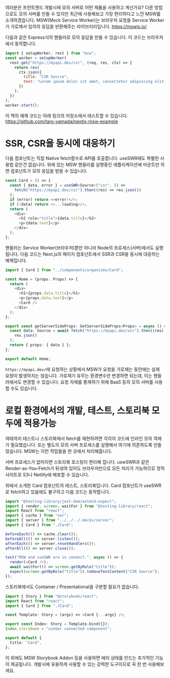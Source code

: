 여러분은 프런트엔드 개발시에 모의 서버로 어떤 제품을 사용하고 계신가요? 다른 방법으로도 모의 서버를 만들 수 있지만 최근에 사용해보고 가장 편리하다고 느낀 MSW를 소개하겠습니다. MSW(Mock Service Worker)는 브라우저 요청을 Service Worker가 가로채서 임의의 응답을 반환해주는 라이브러리입니다.
https://mswjs.io/

다음과 같은 Express식의 핸들러로 모의 응답을 만들 수 있습니다. 이 코드는 브라우저에서 동작합니다.

```javascript
import { setupWorker, rest } from "msw";
const worker = setupWorker(
  rest.get("https://myapi.dev/csr", (req, res, ctx) => {
    return res(
      ctx.json({
        title: "CSR Source",
        text: "Lorem ipsum dolor sit amet, consectetur adipiscing elit...",
      })
    );
  })
);
worker.start();
```

이 책의 예제 코드는 아래 링크의 저장소에서 테스트할 수 있습니다.
https://github.com/taro-yamada/nextjs-msw-example

# SSR, CSR을 동시에 대응하기

다음 컴포넌트는 직접 Native fetch함수로 API를 호출합니다. useSWR에도 특별한 사용법 같은건 없습니다. 위에 있는 MSW 핸들러를 실행중인 애플리케이션에 마운트만 하면 컴포넌트가 모의 응답을 받을 수 있습니다.

```typescript
const Card = () => {
  const { data, error } = useSWR<Source>("csr", () =>
    fetch("https://myapi.dev/csr").then((res) => res.json())
  );
  if (error) return <>error!</>;
  if (!data) return <>...loading</>;
  return (
    <div>
      <h2 role="title">{data.title}</h2>
      <p>{data.text}</p>
    </div>
  );
};
```

핸들러는 Service Worker(브라우저)뿐만 아니라 Node의 프로세스(서버)에서도 실행됩니다. 다음 코드는 Next.js의 페이지 컴포넌트에서 SSR과 CSR을 동시에 대응하는 예제입니다.

```typescript
import { Card } from "../components/organisms/Card";

const Home = (props: Props) => {
  return (
    <div>
      <h1>{props.data.title}</h1>
      <p>{props.data.text}</p>
      <Card />
    </div>
  );
};

export const getServerSideProps: GetServerSideProps<Props> = async () => {
  const data: Source = await fetch("https://myapi.dev/ssr").then((res) =>
    res.json()
  );
  return { props: { data } };
};

export default Home;
```

`https://myapi.dev/`에 요청하는 상황에서 MSW가 요청을 가로채는 동안에는 실제 요청이 발생하지는 않습니다. 가로채기 유무는 환경변수만 변경하면 되는데, 이는 핸들러에서도 변경할 수 있습니다. 요청 자체를 통제하기 위해 BaaS 등의 모의 서버를 사용할 수도 있습니다.

# 로컬 환경에서의 개발, 테스트, 스토리북 모두에 적용가능

여태까지 테스트나 스토리북에서 fetch를 재현하려면 각각의 코드에 인라인 모의 객체가 필요했습니다. 또는 별도의 모의 서버 프로세스를 실행해서 여기에 의존하도록 만들었습니다. MSW는 이런 작업들을 한 곳에서 처리해줍니다.

서버 프로세스가 없어지면 스토리북 호스팅이 편리해 집니다. uswSWR과 같은 Render-as-You-Fetch가 뒤섞여 있어도 브라우저만으로 모든 처리가 가능하므로 정적 사이트로 S3나 Netlify에 배포할 수 있습니다.

위에서 소개한 Card 컴포넌트의 테스트, 스토리북입니다. Card 컴포넌트가 useSWR로 fetch하고 있음에도 불구하고 다음 코드는 동작합니다.

```typescript
import "@testing-library/jest-dom/extend-expect";
import { render, screen, waitFor } from "@testing-library/react";
import React from "react";
import { cache } from "swr";
import { server } from "../../../.mocks/server";
import { Card } from "./Card";

beforeEach(() => cache.clear());
beforeAll(() => server.listen());
afterEach(() => server.resetHandlers());
afterAll(() => server.close());

test("MSW and useSWR are in connect.", async () => {
  render(<Card />);
  await waitFor(() => screen.getByRole("title"));
  expect(screen.getByRole("title")).toHaveTextContent("CSR Source");
});
```

스토리북에서도 Container / Presentational을 구분할 필요가 없습니다.

```typescript
import { Story } from "@storybook/react";
import React from "react";
import { Card } from "./Card";

const Template: Story = (args) => <Card {...args} />;

export const Index: Story = Template.bind({});
Index.storyName = "useSwr connected component";

export default {
  title: "Card",
};
```

이 외에도 MSW Storybook Addon 등을 사용하면 에러 상태를 만드는 추가적인 기능이 제공됩니다. 개발시에 유용하게 사용할 수 있는 강력한 도구이므로 꼭 한 번 사용해보세요.